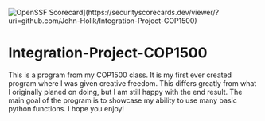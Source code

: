 ![OpenSSF Scorecard](htt‌ps://api.securityscorecards.dev/projects/github.com/John-Holik/{Integration-Project-COP1500}/badge)](htt‌ps://securityscorecards.dev/viewer/?uri=github.com/John-Holik/Integration-Project-COP1500)
# Integration-Project-COP1500
This is a program from my COP1500 class. It is my first ever created program where I was given creative freedom. 
This differs greatly from what I originally planed on doing, but I am still happy with the end result.
The main goal of the program is to showcase my ability to use many basic python functions.
I hope you enjoy!
